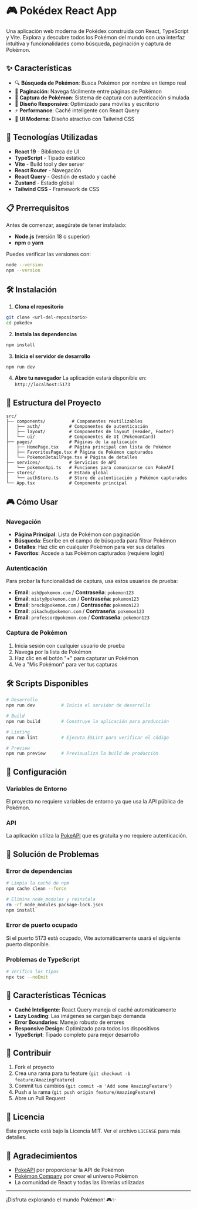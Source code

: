 # 🎮 Pokédex React App

Una aplicación web moderna de Pokédex construida con React, TypeScript y Vite. Explora y descubre todos los Pokémon del mundo con una interfaz intuitiva y funcionalidades como búsqueda, paginación y captura de Pokémon.

## ✨ Características

- 🔍 **Búsqueda de Pokémon**: Busca Pokémon por nombre en tiempo real
- 📄 **Paginación**: Navega fácilmente entre páginas de Pokémon
- 🎯 **Captura de Pokémon**: Sistema de captura con autenticación simulada
- 📱 **Diseño Responsivo**: Optimizado para móviles y escritorio
- ⚡ **Performance**: Caché inteligente con React Query
- 🎨 **UI Moderna**: Diseño atractivo con Tailwind CSS

## 🚀 Tecnologías Utilizadas

- **React 19** - Biblioteca de UI
- **TypeScript** - Tipado estático
- **Vite** - Build tool y dev server
- **React Router** - Navegación
- **React Query** - Gestión de estado y caché
- **Zustand** - Estado global
- **Tailwind CSS** - Framework de CSS

## 📋 Prerrequisitos

Antes de comenzar, asegúrate de tener instalado:

- **Node.js** (versión 18 o superior)
- **npm** o **yarn**

Puedes verificar las versiones con:

```bash
node --version
npm --version
```

## 🛠️ Instalación

1. **Clona el repositorio**

```bash
git clone <url-del-repositorio>
cd pokedex
```

2. **Instala las dependencias**

```bash
npm install
```

3. **Inicia el servidor de desarrollo**

```bash
npm run dev
```

4. **Abre tu navegador**
   La aplicación estará disponible en: `http://localhost:5173`

## 📁 Estructura del Proyecto

```
src/
├── components/          # Componentes reutilizables
│   ├── auth/           # Componentes de autenticación
│   ├── layout/         # Componentes de layout (Header, Footer)
│   └── ui/             # Componentes de UI (PokemonCard)
├── pages/              # Páginas de la aplicación
│   ├── HomePage.tsx    # Página principal con lista de Pokémon
│   ├── FavoritesPage.tsx # Página de Pokémon capturados
│   └── PokemonDetailPage.tsx # Página de detalles
├── services/           # Servicios de API
│   └── pokemonApi.ts   # Funciones para comunicarse con PokeAPI
├── stores/             # Estado global
│   └── authStore.ts    # Store de autenticación y Pokémon capturados
└── App.tsx             # Componente principal
```

## 🎮 Cómo Usar

### Navegación

- **Página Principal**: Lista de Pokémon con paginación
- **Búsqueda**: Escribe en el campo de búsqueda para filtrar Pokémon
- **Detalles**: Haz clic en cualquier Pokémon para ver sus detalles
- **Favoritos**: Accede a tus Pokémon capturados (requiere login)

### Autenticación

Para probar la funcionalidad de captura, usa estos usuarios de prueba:

- **Email**: `ash@pokemon.com` / **Contraseña**: `pokemon123`
- **Email**: `misty@pokemon.com` / **Contraseña**: `pokemon123`
- **Email**: `brock@pokemon.com` / **Contraseña**: `pokemon123`
- **Email**: `pikachu@pokemon.com` / **Contraseña**: `pokemon123`
- **Email**: `professor@pokemon.com` / **Contraseña**: `pokemon123`

### Captura de Pokémon

1. Inicia sesión con cualquier usuario de prueba
2. Navega por la lista de Pokémon
3. Haz clic en el botón "+" para capturar un Pokémon
4. Ve a "Mis Pokémon" para ver tus capturas

## 🛠️ Scripts Disponibles

```bash
# Desarrollo
npm run dev          # Inicia el servidor de desarrollo

# Build
npm run build        # Construye la aplicación para producción

# Linting
npm run lint         # Ejecuta ESLint para verificar el código

# Preview
npm run preview      # Previsualiza la build de producción
```

## 🔧 Configuración

### Variables de Entorno

El proyecto no requiere variables de entorno ya que usa la API pública de Pokémon.

### API

La aplicación utiliza la [PokeAPI](https://pokeapi.co/) que es gratuita y no requiere autenticación.

## 🐛 Solución de Problemas

### Error de dependencias

```bash
# Limpia la caché de npm
npm cache clean --force

# Elimina node_modules y reinstala
rm -rf node_modules package-lock.json
npm install
```

### Error de puerto ocupado

Si el puerto 5173 está ocupado, Vite automáticamente usará el siguiente puerto disponible.

### Problemas de TypeScript

```bash
# Verifica los tipos
npx tsc --noEmit
```

## 📱 Características Técnicas

- **Caché Inteligente**: React Query maneja el caché automáticamente
- **Lazy Loading**: Las imágenes se cargan bajo demanda
- **Error Boundaries**: Manejo robusto de errores
- **Responsive Design**: Optimizado para todos los dispositivos
- **TypeScript**: Tipado completo para mejor desarrollo

## 🤝 Contribuir

1. Fork el proyecto
2. Crea una rama para tu feature (`git checkout -b feature/AmazingFeature`)
3. Commit tus cambios (`git commit -m 'Add some AmazingFeature'`)
4. Push a la rama (`git push origin feature/AmazingFeature`)
5. Abre un Pull Request

## 📄 Licencia

Este proyecto está bajo la Licencia MIT. Ver el archivo `LICENSE` para más detalles.

## 🙏 Agradecimientos

- [PokeAPI](https://pokeapi.co/) por proporcionar la API de Pokémon
- [Pokémon Company](https://www.pokemon.com/) por crear el universo Pokémon
- La comunidad de React y todas las librerías utilizadas

---

¡Disfruta explorando el mundo Pokémon! 🎮✨
